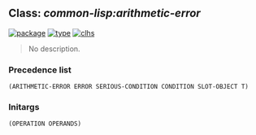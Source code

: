 ## Class: ***common-lisp:arithmetic-error***
[![package](https://img.shields.io/badge/Package-COMMON--LISP-5f9ea0.svg?style=social&colorA=999999)](../) [![type](https://img.shields.io/badge/Type-Class-5f9ea0.svg?style=social&colorA=999999)](../#class) [![clhs](https://img.shields.io/badge/CLHS-ARITHMETIC--ERROR-5f9ea0.svg?style=social&colorA=999999)](http://www.lispworks.com/documentation/HyperSpec/Body/e_arithm.htm) 

> No description.

### Precedence list
```
(ARITHMETIC-ERROR ERROR SERIOUS-CONDITION CONDITION SLOT-OBJECT T)
```
### Initargs
```
(OPERATION OPERANDS)
```
